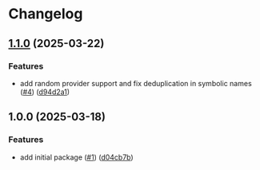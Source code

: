 # Changelog

## [1.1.0](https://github.com/CloudNationHQ/az-cn-go-markparsr/compare/v1.0.0...v1.1.0) (2025-03-22)


### Features

* add random provider support and fix deduplication in symbolic names ([#4](https://github.com/CloudNationHQ/az-cn-go-markparsr/issues/4)) ([d94d2a1](https://github.com/CloudNationHQ/az-cn-go-markparsr/commit/d94d2a1c0557d6aadf3bdb3f856b22f4d2358d67))

## 1.0.0 (2025-03-18)


### Features

* add initial package ([#1](https://github.com/CloudNationHQ/az-cn-go-markparsr/issues/1)) ([d04cb7b](https://github.com/CloudNationHQ/az-cn-go-markparsr/commit/d04cb7bd91d4231c2f4843e3cd20dbef9611ae04))
